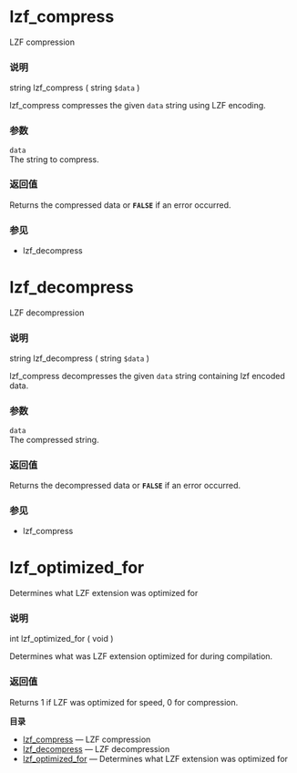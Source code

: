 lzf\_compress
=============

LZF compression

### 说明

<span class="type">string</span> <span
class="methodname">lzf\_compress</span> ( <span
class="methodparam"><span class="type">string</span> `$data`</span> )

<span class="function">lzf\_compress</span> compresses the given `data`
string using LZF encoding.

### 参数

`data`  
The string to compress.

### 返回值

Returns the compressed data or **`FALSE`** if an error occurred.

### 参见

-   <span class="function">lzf\_decompress</span>

lzf\_decompress
===============

LZF decompression

### 说明

<span class="type">string</span> <span
class="methodname">lzf\_decompress</span> ( <span
class="methodparam"><span class="type">string</span> `$data`</span> )

<span class="function">lzf\_compress</span> decompresses the given
`data` string containing lzf encoded data.

### 参数

`data`  
The compressed string.

### 返回值

Returns the decompressed data or **`FALSE`** if an error occurred.

### 参见

-   <span class="function">lzf\_compress</span>

lzf\_optimized\_for
===================

Determines what LZF extension was optimized for

### 说明

<span class="type">int</span> <span
class="methodname">lzf\_optimized\_for</span> ( <span
class="methodparam">void</span> )

Determines what was LZF extension optimized for during compilation.

### 返回值

Returns 1 if LZF was optimized for speed, 0 for compression.

**目录**

-   [lzf\_compress](/ref/lzf.html#lzf_compress) — LZF compression
-   [lzf\_decompress](/ref/lzf.html#lzf_decompress) — LZF decompression
-   [lzf\_optimized\_for](/ref/lzf.html#lzf_optimized_for) — Determines
    what LZF extension was optimized for
